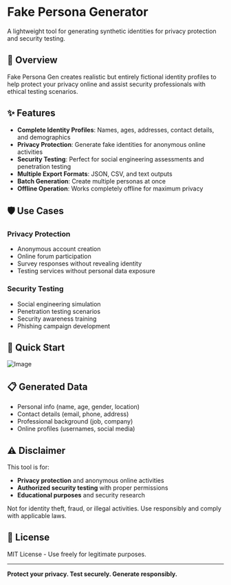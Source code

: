 # Fake Persona Generator

A lightweight tool for generating synthetic identities for privacy protection and security testing.

## 🎯 Overview

Fake Persona Gen creates realistic but entirely fictional identity profiles to help protect your privacy online and assist security professionals with ethical testing scenarios.

## ✨ Features

- **Complete Identity Profiles**: Names, ages, addresses, contact details, and demographics
- **Privacy Protection**: Generate fake identities for anonymous online activities  
- **Security Testing**: Perfect for social engineering assessments and penetration testing
- **Multiple Export Formats**: JSON, CSV, and text outputs
- **Batch Generation**: Create multiple personas at once
- **Offline Operation**: Works completely offline for maximum privacy

## 🛡️ Use Cases

### Privacy Protection
- Anonymous account creation
- Online forum participation
- Survey responses without revealing identity
- Testing services without personal data exposure

### Security Testing
- Social engineering simulation
- Penetration testing scenarios
- Security awareness training
- Phishing campaign development

## 🚀 Quick Start
![Image](https://github.com/user-attachments/assets/fd2cd26b-24ca-428e-8028-4769f36c3e89)
## 📋 Generated Data

- Personal info (name, age, gender, location)
- Contact details (email, phone, address)
- Professional background (job, company)
- Online profiles (usernames, social media)

## ⚠️ Disclaimer

This tool is for:
- **Privacy protection** and anonymous online activities
- **Authorized security testing** with proper permissions
- **Educational purposes** and security research

Not for identity theft, fraud, or illegal activities. Use responsibly and comply with applicable laws.

## 📄 License

MIT License - Use freely for legitimate purposes.

---

**Protect your privacy. Test securely. Generate responsibly.**

